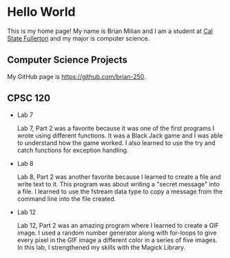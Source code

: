 # Hello World

This is my home page! My name is Brian Milian and I am a student at [Cal State Fullerton](https://www.fullerton.edu/) and my major is computer science.

## Computer Science Projects

My GitHub page is https://github.com/brian-250.

## CPSC 120

* Lab 7

    Lab 7, Part 2 was a favorite because it was one of the first programs I wrote using different functions. It was a Black Jack game and I was able to understand how the game worked. I also learned to use the try and catch functions for exception handling. 

* Lab 8

    Lab 8, Part 2 was another favorite because I learned to create a file and write text to it. This program was about writing a "secret message" into a file. I learned to use the fstream data type to copy a message from the command line into the file created. 

* Lab 12

    Lab 12, Part 2 was an amazing program where I learned to create a GIF image. I used a random number generator along with for-loops to give every pixel in the GIF image a different color in a series of five images. In this lab, I strengthened my skills with the Magick Library.